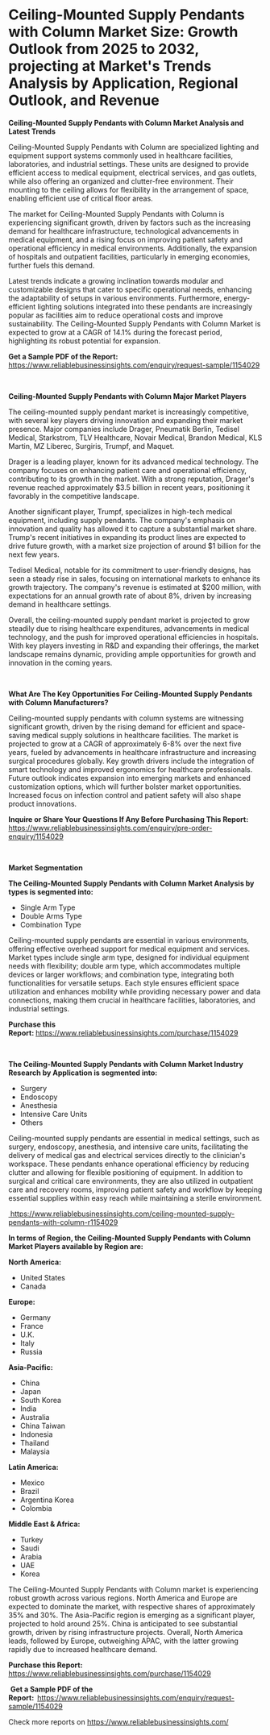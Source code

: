 <p><h1>Ceiling-Mounted Supply Pendants with Column Market Size: Growth Outlook from 2025 to 2032, projecting at Market's Trends Analysis by Application, Regional Outlook, and Revenue</h1></p><p><strong>Ceiling-Mounted Supply Pendants with Column Market Analysis and Latest Trends</strong></p>
<p><p>Ceiling-Mounted Supply Pendants with Column are specialized lighting and equipment support systems commonly used in healthcare facilities, laboratories, and industrial settings. These units are designed to provide efficient access to medical equipment, electrical services, and gas outlets, while also offering an organized and clutter-free environment. Their mounting to the ceiling allows for flexibility in the arrangement of space, enabling efficient use of critical floor areas.</p><p>The market for Ceiling-Mounted Supply Pendants with Column is experiencing significant growth, driven by factors such as the increasing demand for healthcare infrastructure, technological advancements in medical equipment, and a rising focus on improving patient safety and operational efficiency in medical environments. Additionally, the expansion of hospitals and outpatient facilities, particularly in emerging economies, further fuels this demand.</p><p>Latest trends indicate a growing inclination towards modular and customizable designs that cater to specific operational needs, enhancing the adaptability of setups in various environments. Furthermore, energy-efficient lighting solutions integrated into these pendants are increasingly popular as facilities aim to reduce operational costs and improve sustainability. The Ceiling-Mounted Supply Pendants with Column Market is expected to grow at a CAGR of 14.1% during the forecast period, highlighting its robust potential for expansion.</p></p>
<p><strong>Get a Sample PDF of the Report:&nbsp;</strong> <a href="https://www.reliablebusinessinsights.com/enquiry/request-sample/1154029?utm_campaign=2788&utm_medium=2&utm_source=Github&utm_content=ia&utm_term=05032025&utm_id=ceiling-mounted-supply-pendants-with-column">https://www.reliablebusinessinsights.com/enquiry/request-sample/1154029</a></p>
<p>&nbsp;</p>
<p><strong>Ceiling-Mounted Supply Pendants with Column Major Market Players</strong></p>
<p><p>The ceiling-mounted supply pendant market is increasingly competitive, with several key players driving innovation and expanding their market presence. Major companies include Drager, Pneumatik Berlin, Tedisel Medical, Starkstrom, TLV Healthcare, Novair Medical, Brandon Medical, KLS Martin, MZ Liberec, Surgiris, Trumpf, and Maquet. </p><p>Drager is a leading player, known for its advanced medical technology. The company focuses on enhancing patient care and operational efficiency, contributing to its growth in the market. With a strong reputation, Drager's revenue reached approximately $3.5 billion in recent years, positioning it favorably in the competitive landscape.</p><p>Another significant player, Trumpf, specializes in high-tech medical equipment, including supply pendants. The company's emphasis on innovation and quality has allowed it to capture a substantial market share. Trump's recent initiatives in expanding its product lines are expected to drive future growth, with a market size projection of around $1 billion for the next few years.</p><p>Tedisel Medical, notable for its commitment to user-friendly designs, has seen a steady rise in sales, focusing on international markets to enhance its growth trajectory. The company's revenue is estimated at $200 million, with expectations for an annual growth rate of about 8%, driven by increasing demand in healthcare settings.</p><p>Overall, the ceiling-mounted supply pendant market is projected to grow steadily due to rising healthcare expenditures, advancements in medical technology, and the push for improved operational efficiencies in hospitals. With key players investing in R&D and expanding their offerings, the market landscape remains dynamic, providing ample opportunities for growth and innovation in the coming years.</p></p>
<p>&nbsp;</p>
<p><strong>What Are The Key Opportunities For Ceiling-Mounted Supply Pendants with Column Manufacturers?</strong></p>
<p><p>Ceiling-mounted supply pendants with column systems are witnessing significant growth, driven by the rising demand for efficient and space-saving medical supply solutions in healthcare facilities. The market is projected to grow at a CAGR of approximately 6-8% over the next five years, fueled by advancements in healthcare infrastructure and increasing surgical procedures globally. Key growth drivers include the integration of smart technology and improved ergonomics for healthcare professionals. Future outlook indicates expansion into emerging markets and enhanced customization options, which will further bolster market opportunities. Increased focus on infection control and patient safety will also shape product innovations.</p></p>
<p><strong>Inquire or Share Your Questions If Any Before Purchasing This Report:</strong> <a href="https://www.reliablebusinessinsights.com/enquiry/pre-order-enquiry/1154029?utm_campaign=2788&utm_medium=2&utm_source=Github&utm_content=ia&utm_term=05032025&utm_id=ceiling-mounted-supply-pendants-with-column">https://www.reliablebusinessinsights.com/enquiry/pre-order-enquiry/1154029</a></p>
<p>&nbsp;</p>
<p><strong>Market Segmentation</strong></p>
<p><strong>The Ceiling-Mounted Supply Pendants with Column Market Analysis by types is segmented into:</strong></p>
<p><ul><li>Single Arm Type</li><li>Double Arms Type</li><li>Combination Type</li></ul></p>
<p><p>Ceiling-mounted supply pendants are essential in various environments, offering effective overhead support for medical equipment and services. Market types include single arm type, designed for individual equipment needs with flexibility; double arm type, which accommodates multiple devices or larger workflows; and combination type, integrating both functionalities for versatile setups. Each style ensures efficient space utilization and enhances mobility while providing necessary power and data connections, making them crucial in healthcare facilities, laboratories, and industrial settings.</p></p>
<p><strong>Purchase this Report:&nbsp;</strong><a href="https://www.reliablebusinessinsights.com/purchase/1154029?utm_campaign=2788&utm_medium=2&utm_source=Github&utm_content=ia&utm_term=05032025&utm_id=ceiling-mounted-supply-pendants-with-column">https://www.reliablebusinessinsights.com/purchase/1154029</a></p>
<p>&nbsp;</p>
<p><strong>The Ceiling-Mounted Supply Pendants with Column Market Industry Research by Application is segmented into:</strong></p>
<p><ul><li>Surgery</li><li>Endoscopy</li><li>Anesthesia</li><li>Intensive Care Units</li><li>Others</li></ul></p>
<p><p>Ceiling-mounted supply pendants are essential in medical settings, such as surgery, endoscopy, anesthesia, and intensive care units, facilitating the delivery of medical gas and electrical services directly to the clinician's workspace. These pendants enhance operational efficiency by reducing clutter and allowing for flexible positioning of equipment. In addition to surgical and critical care environments, they are also utilized in outpatient care and recovery rooms, improving patient safety and workflow by keeping essential supplies within easy reach while maintaining a sterile environment.</p></p>
<p><a href="https://www.reliablebusinessinsights.com/ceiling-mounted-supply-pendants-with-column-r1154029?utm_campaign=2788&utm_medium=2&utm_source=Github&utm_content=ia&utm_term=05032025&utm_id=ceiling-mounted-supply-pendants-with-column">&nbsp;https://www.reliablebusinessinsights.com/ceiling-mounted-supply-pendants-with-column-r1154029</a></p>
<p><strong>In terms of Region, the Ceiling-Mounted Supply Pendants with Column Market Players available by Region are:</strong></p>
<p>
    <p> <strong> North America: </strong>
        <ul>
            <li>United States</li>
            <li>Canada</li>
        </ul>
        </p> 
    <p> <strong> Europe: </strong>
        <ul>
            <li>Germany</li>
            <li>France</li>
            <li>U.K.</li>
            <li>Italy</li>
            <li>Russia</li>
        </ul>
        </p> 
    <p> <strong> Asia-Pacific: </strong>
        <ul>
            <li>China</li>
            <li>Japan</li>
            <li>South Korea</li>
            <li>India</li>
            <li>Australia</li>
            <li>China Taiwan</li>
            <li>Indonesia</li>
            <li>Thailand</li>
            <li>Malaysia</li>
        </ul>
        </p> 
    <p> <strong> Latin America: </strong>
        <ul>
            <li>Mexico</li>
            <li>Brazil</li>
            <li>Argentina Korea</li>
            <li>Colombia</li>
        </ul>
        </p> 
    <p> <strong> Middle East & Africa: </strong>
        <ul>
            <li>Turkey</li>
            <li>Saudi</li>
            <li>Arabia</li>
            <li>UAE</li>
            <li>Korea</li>
        </ul>
    </p>
    </p>
<p><p>The Ceiling-Mounted Supply Pendants with Column market is experiencing robust growth across various regions. North America and Europe are expected to dominate the market, with respective shares of approximately 35% and 30%. The Asia-Pacific region is emerging as a significant player, projected to hold around 25%. China is anticipated to see substantial growth, driven by rising infrastructure projects. Overall, North America leads, followed by Europe, outweighing APAC, with the latter growing rapidly due to increased healthcare demand.</p></p>
<p><strong>Purchase this Report: </strong><a href="https://www.reliablebusinessinsights.com/purchase/1154029?utm_campaign=2788&utm_medium=2&utm_source=Github&utm_content=ia&utm_term=05032025&utm_id=ceiling-mounted-supply-pendants-with-column">https://www.reliablebusinessinsights.com/purchase/1154029</a></p>
<p>&nbsp;<strong>Get a Sample PDF of the Report:&nbsp;&nbsp;</strong><a href="https://www.reliablebusinessinsights.com/enquiry/request-sample/1154029?utm_campaign=2788&utm_medium=2&utm_source=Github&utm_content=ia&utm_term=05032025&utm_id=ceiling-mounted-supply-pendants-with-column">https://www.reliablebusinessinsights.com/enquiry/request-sample/1154029</a></p>
<p><strong></strong></p>
<p>Check more reports on <a href="https://www.reliablebusinessinsights.com/?utm_campaign=2788&utm_medium=2&utm_source=Github&utm_content=ia&utm_term=05032025&utm_id=ceiling-mounted-supply-pendants-with-column">https://www.reliablebusinessinsights.com/</a></p>